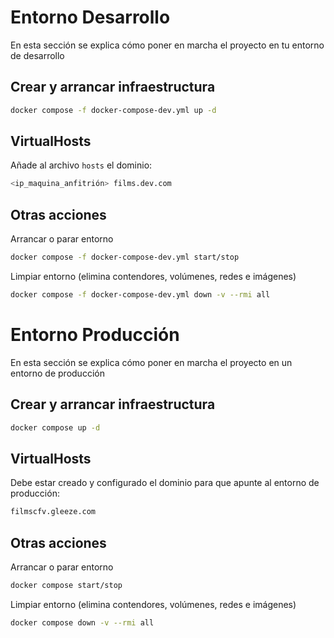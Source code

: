 # Entorno Desarrollo
En esta sección se explica cómo poner en marcha el proyecto en tu entorno de desarrollo

## Crear y arrancar infraestructura

```bash
docker compose -f docker-compose-dev.yml up -d
```
## VirtualHosts
Añade al archivo `hosts` el dominio:
```bash
<ip_maquina_anfitrión> films.dev.com
```

## Otras acciones
Arrancar o parar entorno
```bash
docker compose -f docker-compose-dev.yml start/stop
```

Limpiar entorno (elimina contendores, volúmenes, redes e imágenes)
```bash
docker compose -f docker-compose-dev.yml down -v --rmi all
```

# Entorno Producción
En esta sección se explica cómo poner en marcha el proyecto en un entorno de producción

## Crear y arrancar infraestructura

```bash
docker compose up -d
```

## VirtualHosts
Debe estar creado y configurado el dominio para que apunte al entorno de producción:
```bash
filmscfv.gleeze.com
```

## Otras acciones
Arrancar o parar entorno
```bash
docker compose start/stop
```

Limpiar entorno (elimina contendores, volúmenes, redes e imágenes)
```bash
docker compose down -v --rmi all
```